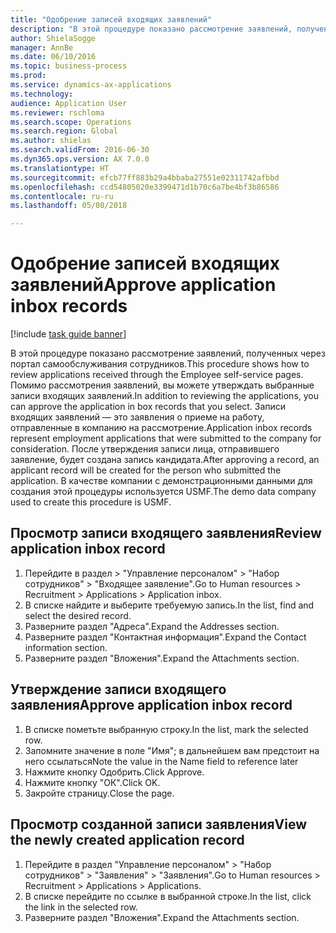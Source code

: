 ```yaml
--- 
title: "Одобрение записей входящих заявлений"
description: "В этой процедуре показано рассмотрение заявлений, полученных через портал самообслуживания сотрудников."
author: ShielaSogge
manager: AnnBe
ms.date: 06/10/2016
ms.topic: business-process
ms.prod: 
ms.service: dynamics-ax-applications
ms.technology: 
audience: Application User
ms.reviewer: rschloma
ms.search.scope: Operations
ms.search.region: Global
ms.author: shielas
ms.search.validFrom: 2016-06-30
ms.dyn365.ops.version: AX 7.0.0
ms.translationtype: HT
ms.sourcegitcommit: efcb77ff883b29a4bbaba27551e02311742afbbd
ms.openlocfilehash: ccd54805020e3399471d1b70c6a7be4bf3b86586
ms.contentlocale: ru-ru
ms.lasthandoff: 05/08/2018

---
```

# <a name="approve-application-inbox-records"></a><span data-ttu-id="b5fc2-103">Одобрение записей входящих заявлений</span><span class="sxs-lookup"><span data-stu-id="b5fc2-103">Approve application inbox records</span></span>

[!include [task guide banner](../../includes/task-guide-banner.md)]

<span data-ttu-id="b5fc2-104">В этой процедуре показано рассмотрение заявлений, полученных через портал самообслуживания сотрудников.</span><span class="sxs-lookup"><span data-stu-id="b5fc2-104">This procedure shows how to review applications received through the Employee self-service pages.</span></span> <span data-ttu-id="b5fc2-105">Помимо рассмотрения заявлений, вы можете утверждать выбранные записи входящих заявлений.</span><span class="sxs-lookup"><span data-stu-id="b5fc2-105">In addition to reviewing the applications, you can approve the application in box records that you select.</span></span> <span data-ttu-id="b5fc2-106">Записи входящих заявлений — это заявления о приеме на работу, отправленные в компанию на рассмотрение.</span><span class="sxs-lookup"><span data-stu-id="b5fc2-106">Application inbox records represent employment applications that were submitted to the company for consideration.</span></span> <span data-ttu-id="b5fc2-107">После утверждения записи лица, отправившего заявление, будет создана запись кандидата.</span><span class="sxs-lookup"><span data-stu-id="b5fc2-107">After approving a record, an applicant record will be created for the person who submitted the application.</span></span> <span data-ttu-id="b5fc2-108">В качестве компании с демонстрационными данными для создания этой процедуры используется USMF.</span><span class="sxs-lookup"><span data-stu-id="b5fc2-108">The demo data company used to create this procedure is USMF.</span></span>


## <a name="review-application-inbox-record"></a><span data-ttu-id="b5fc2-109">Просмотр записи входящего заявления</span><span class="sxs-lookup"><span data-stu-id="b5fc2-109">Review application inbox record</span></span>
1. <span data-ttu-id="b5fc2-110">Перейдите в раздел > "Управление персоналом" > "Набор сотрудников" > "Входящее заявление".</span><span class="sxs-lookup"><span data-stu-id="b5fc2-110">Go to Human resources > Recruitment > Applications > Application inbox.</span></span>
2. <span data-ttu-id="b5fc2-111">В списке найдите и выберите требуемую запись.</span><span class="sxs-lookup"><span data-stu-id="b5fc2-111">In the list, find and select the desired record.</span></span>
3. <span data-ttu-id="b5fc2-112">Разверните раздел "Адреса".</span><span class="sxs-lookup"><span data-stu-id="b5fc2-112">Expand the Addresses section.</span></span>
4. <span data-ttu-id="b5fc2-113">Разверните раздел "Контактная информация".</span><span class="sxs-lookup"><span data-stu-id="b5fc2-113">Expand the Contact information section.</span></span>
5. <span data-ttu-id="b5fc2-114">Разверните раздел "Вложения".</span><span class="sxs-lookup"><span data-stu-id="b5fc2-114">Expand the Attachments section.</span></span>

## <a name="approve-application-inbox-record"></a><span data-ttu-id="b5fc2-115">Утверждение записи входящего заявления</span><span class="sxs-lookup"><span data-stu-id="b5fc2-115">Approve application inbox record</span></span>
1. <span data-ttu-id="b5fc2-116">В списке пометьте выбранную строку.</span><span class="sxs-lookup"><span data-stu-id="b5fc2-116">In the list, mark the selected row.</span></span>
2. <span data-ttu-id="b5fc2-117">Запомните значение в поле "Имя"; в дальнейшем вам предстоит на него ссылаться</span><span class="sxs-lookup"><span data-stu-id="b5fc2-117">Note the value in the Name field to reference later</span></span>
3. <span data-ttu-id="b5fc2-118">Нажмите кнопку Одобрить.</span><span class="sxs-lookup"><span data-stu-id="b5fc2-118">Click Approve.</span></span>
4. <span data-ttu-id="b5fc2-119">Нажмите кнопку "OК".</span><span class="sxs-lookup"><span data-stu-id="b5fc2-119">Click OK.</span></span>
5. <span data-ttu-id="b5fc2-120">Закройте страницу.</span><span class="sxs-lookup"><span data-stu-id="b5fc2-120">Close the page.</span></span>

## <a name="view-the-newly-created-application-record"></a><span data-ttu-id="b5fc2-121">Просмотр созданной записи заявления</span><span class="sxs-lookup"><span data-stu-id="b5fc2-121">View the newly created application record</span></span>
1. <span data-ttu-id="b5fc2-122">Перейдите в раздел "Управление персоналом" > "Набор сотрудников" > "Заявления" > "Заявления".</span><span class="sxs-lookup"><span data-stu-id="b5fc2-122">Go to Human resources > Recruitment > Applications > Applications.</span></span>
2. <span data-ttu-id="b5fc2-123">В списке перейдите по ссылке в выбранной строке.</span><span class="sxs-lookup"><span data-stu-id="b5fc2-123">In the list, click the link in the selected row.</span></span>
3. <span data-ttu-id="b5fc2-124">Разверните раздел "Вложения".</span><span class="sxs-lookup"><span data-stu-id="b5fc2-124">Expand the Attachments section.</span></span>


